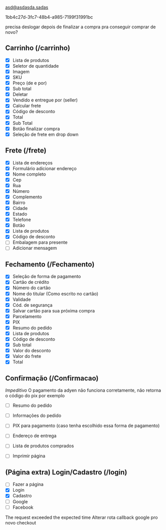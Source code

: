 asd@asdasda.sadas

1bb4c27d-3fc7-48b4-a985-7199f31991bc

precisa deslogar depois de finalizar a compra
pra conseguir comprar de novo?

## Carrinho (/carrinho)

- [x] Lista de produtos
- [x] Seletor de quantidade
- [x] Imagem
- [x] SKU
- [x] Preço (de e por)
- [x] Sub total
- [x] Deletar
- [x] Vendido e entregue por (seller)
- [x] Calcular frete
- [x] Código de desconto
- [x] Total
- [x] Sub Total
- [x] Botão finalizar compra
- [x] Seleção de frete em drop down

## Frete (/frete)

- [x] Lista de endereços
- [x] Formulário adicionar endereço
- [x] Nome completo
- [x] Cep
- [x] Rua
- [x] Número
- [x] Complemento
- [x] Bairro
- [x] Cidade
- [x] Estado
- [x] Telefone
- [x] Botão
- [x] Lista de produtos
- [x] Código de desconto
- [ ] Embalagem para presente
- [ ] Adicionar mensagem

## Fechamento (/Fechamento)

- [x] Seleção de forma de pagamento
- [x] Cartão de crédito
- [x] Número do cartão
- [x] Nome do titular (Como escrito no cartão)
- [x] Validade
- [x] Cód. de segurança
- [x] Salvar cartão para sua próxima compra
- [x] Parcelamento
- [x] PIX
- [x] Resumo do pedido
- [x] Lista de produtos
- [x] Código de desconto
- [x] Sub total
- [x] Valor do desconto
- [x] Valor do frete
- [x] Total

## Confirmação (/Confirmacao)

*Impeditivo*
O pagamento da adyen não funciona corretamente, não retorna o código do pix por exemplo

- [ ] Resumo do pedido
- [ ] Informações do pedido
- [ ] PIX para pagamento (caso tenha escolhido essa forma de pagamento)
- [ ] Endereço de entrega
- [ ] Lista de produtos comprados
- [ ] Imprimir página


## (Página extra) Login/Cadastro (/login)

- [ ] Fazer a página
- [x] Login
- [x] Cadastro
- [ ] Google
- [ ] Facebook

The request exceeded the expected time
Alterar rota callback google pro novo checkout